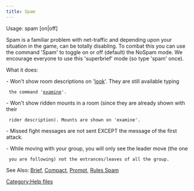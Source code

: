 ```yaml
---
title: Spam
---
```


Usage: spam \[on\|off\]

Spam is a familiar problem with net-traffic and depending upon your
situation in the game, can be totally disabling. To combat this you can
use the command 'Spam' to toggle on or off (default) the NoSpam mode. We
encourage everyone to use this 'superbrief' mode (so type 'spam' once).

What it does:

\- Won't show room descriptions on '[look](look "wikilink")'. They are
still available typing

` the command '`[`examine`](examine "wikilink")`'.`

\- Won't show ridden mounts in a room (since they are already shown with
their

` rider description). Mounts are shown on 'examine'.`

\- Missed fight messages are not sent EXCEPT the message of the first
attack.

\- While moving with your group, you will only see the leader move (the
one

` you are following) not the entrances/leaves of all the group.`

See Also: [Brief](Brief "wikilink"), [Compact](Compact "wikilink"),
[Prompt](Prompt "wikilink"), [Rules Spam](Rules_Spam "wikilink")

[Category:Help files](Category:Help_files "wikilink")
